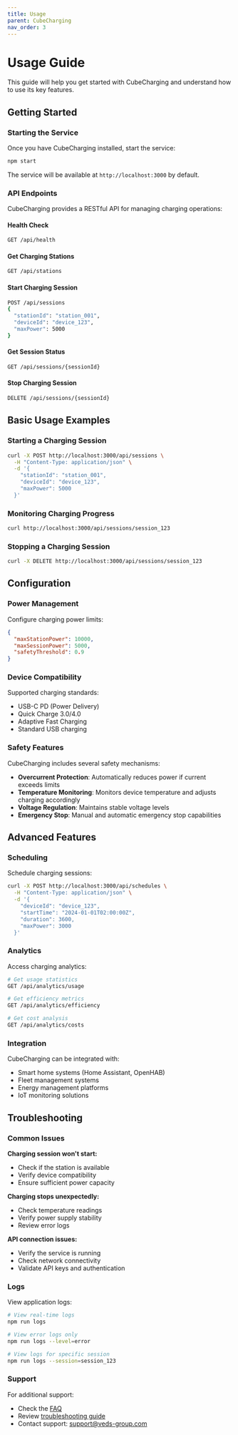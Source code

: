 ```yaml
---
title: Usage
parent: CubeCharging
nav_order: 3
---
```


# Usage Guide

This guide will help you get started with CubeCharging and understand how to use its key features.

## Getting Started

### Starting the Service

Once you have CubeCharging installed, start the service:

```bash
npm start
```

The service will be available at `http://localhost:3000` by default.

### API Endpoints

CubeCharging provides a RESTful API for managing charging operations:

#### Health Check
```bash
GET /api/health
```

#### Get Charging Stations
```bash
GET /api/stations
```

#### Start Charging Session
```bash
POST /api/sessions
{
  "stationId": "station_001",
  "deviceId": "device_123",
  "maxPower": 5000
}
```

#### Get Session Status
```bash
GET /api/sessions/{sessionId}
```

#### Stop Charging Session
```bash
DELETE /api/sessions/{sessionId}
```

## Basic Usage Examples

### Starting a Charging Session

```bash
curl -X POST http://localhost:3000/api/sessions \
  -H "Content-Type: application/json" \
  -d '{
    "stationId": "station_001",
    "deviceId": "device_123",
    "maxPower": 5000
  }'
```

### Monitoring Charging Progress

```bash
curl http://localhost:3000/api/sessions/session_123
```

### Stopping a Charging Session

```bash
curl -X DELETE http://localhost:3000/api/sessions/session_123
```

## Configuration

### Power Management

Configure charging power limits:

```json
{
  "maxStationPower": 10000,
  "maxSessionPower": 5000,
  "safetyThreshold": 0.9
}
```

### Device Compatibility

Supported charging standards:
- USB-C PD (Power Delivery)
- Quick Charge 3.0/4.0
- Adaptive Fast Charging
- Standard USB charging

### Safety Features

CubeCharging includes several safety mechanisms:

- **Overcurrent Protection**: Automatically reduces power if current exceeds limits
- **Temperature Monitoring**: Monitors device temperature and adjusts charging accordingly
- **Voltage Regulation**: Maintains stable voltage levels
- **Emergency Stop**: Manual and automatic emergency stop capabilities

## Advanced Features

### Scheduling

Schedule charging sessions:

```bash
curl -X POST http://localhost:3000/api/schedules \
  -H "Content-Type: application/json" \
  -d '{
    "deviceId": "device_123",
    "startTime": "2024-01-01T02:00:00Z",
    "duration": 3600,
    "maxPower": 3000
  }'
```

### Analytics

Access charging analytics:

```bash
# Get usage statistics
GET /api/analytics/usage

# Get efficiency metrics
GET /api/analytics/efficiency

# Get cost analysis
GET /api/analytics/costs
```

### Integration

CubeCharging can be integrated with:

- Smart home systems (Home Assistant, OpenHAB)
- Fleet management systems
- Energy management platforms
- IoT monitoring solutions

## Troubleshooting

### Common Issues

**Charging session won't start:**
- Check if the station is available
- Verify device compatibility
- Ensure sufficient power capacity

**Charging stops unexpectedly:**
- Check temperature readings
- Verify power supply stability
- Review error logs

**API connection issues:**
- Verify the service is running
- Check network connectivity
- Validate API keys and authentication

### Logs

View application logs:

```bash
# View real-time logs
npm run logs

# View error logs only
npm run logs --level=error

# View logs for specific session
npm run logs --session=session_123
```

### Support

For additional support:
- Check the [FAQ](faq.md)
- Review [troubleshooting guide](troubleshooting.md)
- Contact support: support@veds-group.com